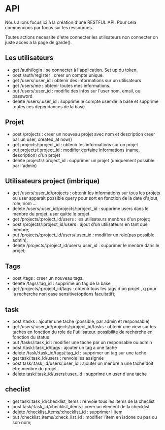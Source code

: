 # API

Nous allons focus ici à la création d'une RESTFUL API. Pour cela commencons par focus sur les ressources.

Toutes actions necessite d'etre connecter les utilisateurs non connecter on juste acces a la page de garde().

## Les utilisateurs

- get /auth/login : se connecter à l'application. Set up du token.
- post /auth/register : creer un compte unique.
- get /users/:user_id : obtenir des informations sur un utilisateurs
- get /users/me : obtenir toutes mes informations.
- put /users/:user_id : modifie des infos sur l'user nom, email, ou password
- delete /users/:user_id : supprime le compte user de la base et supprime toutes ces dependances de la base.

## Projet

- post /projects : creer un nouveau projet avec nom et description creer par un user, created_at now()
- get projects/:project_id : obtenir les informations sur un projet
- put projects/:project_id : modifier certaine informations (name, description) d'un projet
- delete projects/:project_id : supprimer un projet (uniquement possible par l'admin)

## Utilisateurs project (imbrique)

- get /users/:user_id/projects : obtenir les informations sur tous les projets ou user apparait possible query pour sort en fonction de la date d'ajout, role, nom ...
- delete /users/:user_id/projects/:project_id : supprime users dans le menbre du projet, user quitte le projet.
- get /projects/:project_id/users : les utilisateurs menbres d'un projet;
- post /projects/:project_id/users : ajout d'un utilisateurs en tant que menbre;
- put /projects/:project_id/users/:user_id : modifier un role(pas possible admin); 
- delete /projects/:project_id/users/:user_id : supprimer le menbre dans le projet;

## Tags

- post /tags : creer un nouveau tags.
- delete /tags/:tag_id : supprime un tag de la base
- get /projects/:project_id/tags : obtenir tous les tags d'un projet , q pour la recherche non case sensitive(options facultatif);

## task

- post /tasks : ajouter une tache (possible, par admin et responsable)
- get /users/:user_id/projects/:project_id/tasks : obtenir une view sur les taches en fonction du role de l'utilisateur. possibilite de recherche en fonction du status 
- put /tasks/:task_id : modifier une tache par un responsable ou admin
- post /task/:task_id/tags : ajouter un tag a une tache
- delete /task/:task_id/tags/:tag_id : supprimer un tag sur une tache.
- get task/:task_id/users : renvoie les assignée
- post task/:task_id/users/:user_id : ajouter un menbre a une tache doit etre menbre du projet.
- delete task/:task_id/users/:user_id : supprime un user d'une tache

## checlist

- get task/:task_id/checklist_items : renvoie tous les items de la checlist
- post task/:task_id/checklist_items : creer un element de la checklist
- delete /checklist_items/:checklist_id : supprimer l'item
- put /checklist_items/:check_list_id : modifier l'item en isdone ou pas ou son nom;